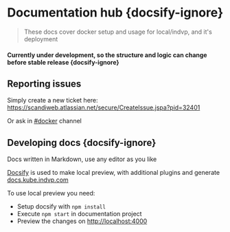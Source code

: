 # Documentation hub {docsify-ignore}

> These docs cover docker setup and usage for local/indvp, and it's deployment

#### Currently under development, so the structure and logic can change before stable release {docsify-ignore}

## Reporting issues

Simply create a new ticket here: <https://scandiweb.atlassian.net/secure/CreateIssue.jspa?pid=32401>

Or ask in [#docker](slack://channel?team=scandiweb&id=C60MXN7AL) channel

## Developing docs {docsify-ignore}

Docs written in Markdown, use any editor as you like

[Docsify](https://docsify.js.org/#/?id=docsify) is used to make local preview, with additional plugins and generate [docs.kube.indvp.com](docs.kube.indvp.com)

To use local preview you need:

*   Setup docsify with `npm install`
*   Execute `npm start` in documentation project
*   Preview the changes on [http://localhost:4000](http://localhost:4000)
